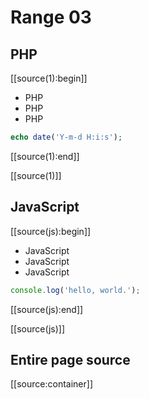 # Range 03


## PHP

[[source(1):begin]]

- PHP
- PHP
- PHP

```php
echo date('Y-m-d H:i:s');
```

[[source(1):end]]

[[source(1)]]


## JavaScript

[[source(js):begin]]

- JavaScript
- JavaScript
- JavaScript

```javascript
console.log('hello, world.');
```

[[source(js):end]]

[[source(js)]]


## Entire page source

[[source:container]]
